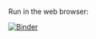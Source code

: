 Run in the web browser:

[![Binder](https://mybinder.org/badge_logo.svg)](https://mybinder.org/v2/gh/e-kotov/ztb/HEAD?urlpath=rstudio)

